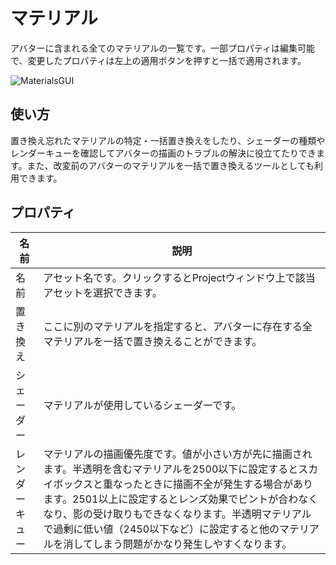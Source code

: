 ﻿# マテリアル

アバターに含まれる全てのマテリアルの一覧です。一部プロパティは編集可能で、変更したプロパティは左上の適用ボタンを押すと一括で適用されます。

![MaterialsGUI](/images/ja_JP/MaterialsGUI.png "MaterialsGUI")
## 使い方

置き換え忘れたマテリアルの特定・一括置き換えをしたり、シェーダーの種類やレンダーキューを確認してアバターの描画のトラブルの解決に役立てたりできます。また、改変前のアバターのマテリアルを一括で置き換えるツールとしても利用できます。

## プロパティ

|名前|説明|
|-|-|
|名前|アセット名です。クリックするとProjectウィンドウ上で該当アセットを選択できます。|
|置き換え|ここに別のマテリアルを指定すると、アバターに存在する全マテリアルを一括で置き換えることができます。|
|シェーダー|マテリアルが使用しているシェーダーです。|
|レンダーキュー|マテリアルの描画優先度です。値が小さい方が先に描画されます。半透明を含むマテリアルを2500以下に設定するとスカイボックスと重なったときに描画不全が発生する場合があります。2501以上に設定するとレンズ効果でピントが合わなくなり、影の受け取りもできなくなります。半透明マテリアルで過剰に低い値（2450以下など）に設定すると他のマテリアルを消してしまう問題がかなり発生しやすくなります。|

